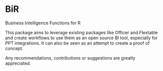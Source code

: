 # BiR
Business Intelligence Functions for R

This package aims to leverage existing packages like Officer and Flextable and create workflows to use them as an open source BI tool, especially for PPT integrations.
It can also be seen as an attempt to create a proof of concept.

Any recommendations, contributions or suggestions are greatly appreciated.
